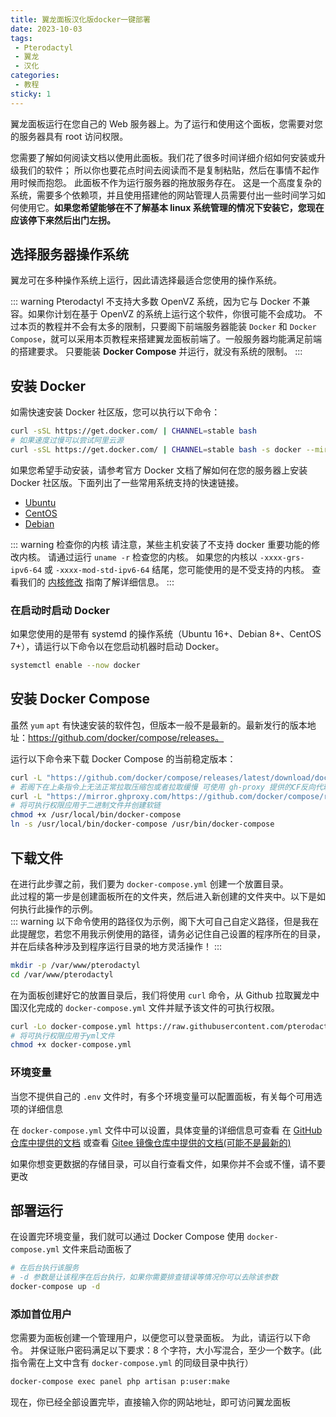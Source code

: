 ```yaml
---
title: 翼龙面板汉化版docker一键部署
date: 2023-10-03
tags:
 - Pterodactyl
 - 翼龙
 - 汉化
categories: 
 - 教程
sticky: 1
---
```


翼龙面板运行在您自己的 Web 服务器上。为了运行和使用这个面板，您需要对您的服务器具有 root 访问权限。

您需要了解如何阅读文档以使用此面板。我们花了很多时间详细介绍如何安装或升级我们的软件；
所以你也要花点时间去阅读而不是复制粘贴，然后在事情不起作用时候而抱怨。
此面板不作为运行服务器的拖放服务存在。
这是一个高度复杂的系统，需要多个依赖项，并且使用搭建他的网站管理人员需要付出一些时间学习如何使用它。**如果您希望能够在不了解基本 linux 系统管理的情况下安装它，您现在应该停下来然后出门左拐。**

## 选择服务器操作系统

翼龙可在多种操作系统上运行，因此请选择最适合您使用的操作系统。

::: warning
Pterodactyl 不支持大多数 OpenVZ 系统，因为它与 Docker 不兼容。如果你计划在基于 OpenVZ 的系统上运行这个软件，你很可能不会成功。
不过本页的教程并不会有太多的限制，只要阁下前端服务器能装 `Docker` 和 `Docker Compose`，就可以采用本页教程来搭建翼龙面板前端了。一般服务器均能满足前端的搭建要求。
只要能装 **Docker Compose** 并运行，就没有系统的限制。
:::

## 安装 Docker

如需快速安装 Docker 社区版，您可以执行以下命令：

```bash
curl -sSL https://get.docker.com/ | CHANNEL=stable bash
# 如果速度过慢可以尝试阿里云源
curl -sSL https://get.docker.com/ | CHANNEL=stable bash -s docker --mirror Aliyun
```

如果您希望手动安装，请参考官方 Docker 文档了解如何在您的服务器上安装 Docker 社区版。下面列出了一些常用系统支持的快速链接。

- [Ubuntu](https://docs.docker.com/install/linux/docker-ce/ubuntu/#install-docker-ce)
- [CentOS](https://docs.docker.com/install/linux/docker-ce/centos/#install-docker-ce)
- [Debian](https://docs.docker.com/install/linux/docker-ce/debian/#install-docker-ce)

::: warning 检查你的内核
请注意，某些主机安装了不支持 docker 重要功能的修改内核。 请通过运行 `uname -r` 检查您的内核。 如果您的内核以 `-xxxx-grs-ipv6-64` 或 `-xxxx-mod-std-ipv6-64` 结尾，您可能使用的是不受支持的内核。 查看我们的 [内核修改](../../../daemon/0.6/kernel_modifications.md) 指南了解详细信息。
:::

### 在启动时启动 Docker

如果您使用的是带有 systemd 的操作系统（Ubuntu 16+、Debian 8+、CentOS 7+），请运行以下命令以在您启动机器时启动 Docker。

```bash
systemctl enable --now docker
```

## 安装 Docker Compose

虽然 `yum` `apt` 有快速安装的软件包，但版本一般不是最新的。最新发行的版本地址：<https://github.com/docker/compose/releases。>

运行以下命令来下载 Docker Compose 的当前稳定版本：

``` bash
curl -L "https://github.com/docker/compose/releases/latest/download/docker-compose-$(uname -s)-$(uname -m)" -o /usr/local/bin/docker-compose
# 若阁下在上条指令上无法正常拉取压缩包或者拉取缓慢 可使用 gh-proxy 提供的CF反向代理来拉取
curl -L "https://mirror.ghproxy.com/https://github.com/docker/compose/releases/latest/download/docker-compose-$(uname -s)-$(uname -m)" -o /usr/local/bin/docker-compose
# 将可执行权限应用于二进制文件并创建软链
chmod +x /usr/local/bin/docker-compose
ln -s /usr/local/bin/docker-compose /usr/bin/docker-compose
```

## 下载文件

在进行此步骤之前，我们要为 `docker-compose.yml` 创建一个放置目录。  
此过程的第一步是创建面板所在的文件夹，然后进入新创建的文件夹中。以下是如何执行此操作的示例。  
::: warning
以下命令使用的路径仅为示例，阁下大可自己自定义路径，但是我在此提醒您，若您不用我示例使用的路径，请务必记住自己设置的程序所在的目录，并在后续各种涉及到程序运行目录的地方灵活操作！
:::

``` bash
mkdir -p /var/www/pterodactyl
cd /var/www/pterodactyl
```

在为面板创建好它的放置目录后，我们将使用 `curl` 命令，从 Github 拉取翼龙中国汉化完成的 `docker-compose.yml` 文件并赋予该文件的可执行权限。

``` bash
curl -Lo docker-compose.yml https://raw.githubusercontent.com/pterodactyl-china/panel/1.0-develop/docker-compose.example.yml
# 将可执行权限应用于yml文件
chmod +x docker-compose.yml
```

### 环境变量

当您不提供自己的 `.env` 文件时，有多个环境变量可以配置面板，有关每个可用选项的详细信息

在 `docker-compose.yml` 文件中可以设置，具体变量的详细信息可查看 在 [GitHub 仓库中提供的文档](https://github.com/pterodactyl-china/panel/blob/1.0-develop/.github/docker/README.md) 或查看 [Gitee 镜像仓库中提供的文档(可能不是最新的)](https://gitee.com/vlssu/pterodactyl-panel/blob/1.0-develop/.github/docker/README.md)

如果你想变更数据的存储目录，可以自行查看文件，如果你并不会或不懂，请不要更改

## 部署运行

在设置完环境变量，我们就可以通过 Docker Compose 使用 `docker-compose.yml` 文件来启动面板了

``` bash
# 在后台执行该服务
# -d 参数是让该程序在后台执行，如果你需要排查错误等情况你可以去除该参数
docker-compose up -d
```

### 添加首位用户

您需要为面板创建一个管理用户，以便您可以登录面板。 为此，请运行以下命令。 并保证账户密码满足以下要求：8 个字符，大小写混合，至少一个数字。(此指令需在上文中含有 `docker-compose.yml` 的同级目录中执行）

``` bash
docker-compose exec panel php artisan p:user:make
```

现在，你已经全部设置完毕，直接输入你的网站地址，即可访问翼龙面板
